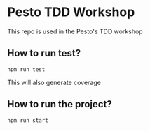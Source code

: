 # Pesto TDD Workshop

This repo is used in the Pesto's TDD workshop

## How to run test?

`npm run test`

This will also generate coverage

## How to run the project?

`npm run start`

